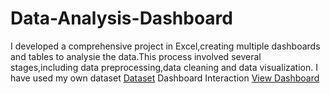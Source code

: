 # Data-Analysis-Dashboard
I developed a comprehensive project in Excel,creating multiple dashboards and tables to analysie the data.This process involved several stages,including data preprocessing,data cleaning and data visualization.
I have used my own dataset
<a href="https://github.com/AnkithaGollapelly/Data-Analysis-Dashboard/blob/main/DashBoard.xlsx">Dataset</a>
Dashboard Interaction <a href="https://github.com/AnkithaGollapelly/Data-Analysis-Dashboard/blob/main/Screenshot%20from%202025-10-03%2012-58-13.png">View Dashboard</a>
